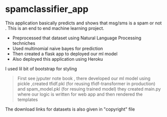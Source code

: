 # spamclassifier_app
This application basically predicts and shows that msg/sms is a spam or not .
This is an end to end machine learning project.

* Preprocessed that dataset using Natural Language Processing techniches
* Used multinomial naive bayes for prediction 
* Then created a flask app to deployed our ml model
* Also deployed this application using Heroku

I used lil bit of bootstrap for styling


> First see jyputer note book , there developed our ml model
> using pickle ,created tfidf.pkl (for reusing tfidf-transformer in production) and spam_model.pkl (for resuing trained model)
> they created main.py where our logic is written for web app and then rendered the templates


The download links for datasets is also given in "copyright" file
